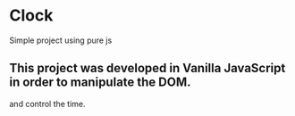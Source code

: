 # Clock 

Simple project using pure js

## This project was developed in Vanilla JavaScript in order to manipulate the DOM.
and control the time.